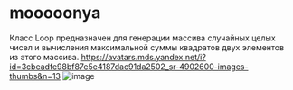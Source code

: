 # mooooonya
Класс Loop предназначен для генерации массива случайных целых чисел и вычисления максимальной суммы квадратов двух элементов из этого массива.
https://avatars.mds.yandex.net/i?id=3cbeadfe98bf87e5e4187dac91da2502_sr-4902600-images-thumbs&n=13
![image](https://github.com/user-attachments/assets/f45d405e-bf50-4d2a-942f-afc941341993)
